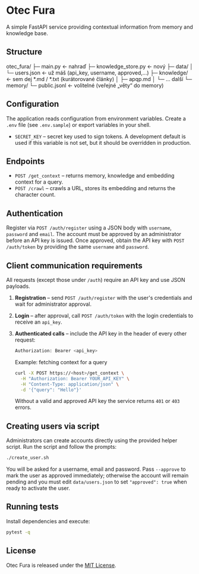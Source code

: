# Otec Fura

A simple FastAPI service providing contextual information from memory and knowledge base.

## Structure

otec_fura/
├─ main.py                 ← nahraď
├─ knowledge_store.py      ← nový
├─ data/
│  └─ users.json           ← už máš (api_key, username, approved,…)
├─ knowledge/              ← sem dej *.md / *.txt (kurátorované články)
│  ├─ apqp.md
│  └─ … další
└─ memory/
   └─ public.jsonl         ← volitelné (veřejné „věty“ do memory)

## Configuration

The application reads configuration from environment variables. Create a `.env`
file (see `.env.sample`) or export variables in your shell.

- `SECRET_KEY` – secret key used to sign tokens. A development default is used
  if this variable is not set, but it should be overridden in production.

## Endpoints

- `POST /get_context` – returns memory, knowledge and embedding context for a query.
- `POST /crawl` – crawls a URL, stores its embedding and returns the character count.

## Authentication

Register via `POST /auth/register` using a JSON body with `username`, `password`
and `email`. The account must be approved by an administrator before an API key is
issued. Once approved, obtain the API key with `POST /auth/token` by providing the
same `username` and `password`.

## Client communication requirements

All requests (except those under `/auth`) require an API key and use JSON payloads.

1. **Registration** – send `POST /auth/register` with the user's credentials and
   wait for administrator approval.
2. **Login** – after approval, call `POST /auth/token` with the login credentials
   to receive an `api_key`.
3. **Authenticated calls** – include the API key in the header of every other
   request:

   ```bash
   Authorization: Bearer <api_key>
   ```

   Example: fetching context for a query

   ```bash
   curl -X POST https://<host>/get_context \
     -H "Authorization: Bearer YOUR_API_KEY" \
     -H "Content-Type: application/json" \
     -d '{"query": "Hello"}'
   ```

   Without a valid and approved API key the service returns `401` or `403` errors.

## Creating users via script

Administrators can create accounts directly using the provided helper script.
Run the script and follow the prompts:

```bash
./create_user.sh
```

You will be asked for a username, email and password. Pass `--approve` to mark
the user as approved immediately; otherwise the account will remain pending and
you must edit `data/users.json` to set `"approved": true` when ready to activate
the user.

## Running tests

Install dependencies and execute:

```bash
pytest -q
```

## License

Otec Fura is released under the [MIT License](LICENSE).
